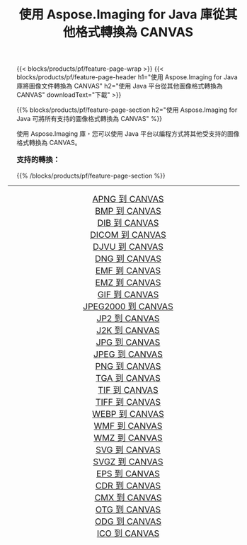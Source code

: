 ﻿---
title: 使用 Aspose.Imaging for Java 庫從其他格式轉換為 CANVAS 
weight: 3920
url: /zh-hant/java/conversion/to/canvas/ 
lang: zh-hant
langdirlevel: 2
locales: zh-hans,ja,it,ru,de,es,fr,nl,id,lt,pl,pt,vi,tr,ko,zh-hant,ar,hi,th,sv,cs,uk,he
description: 使用 Aspose.Imaging，您可以使用 Java 從其他格式轉換為 CANVAS
---

{{< blocks/products/pf/feature-page-wrap >}}
{{< blocks/products/pf/feature-page-header h1="使用 Aspose.Imaging for Java 庫將圖像文件轉換為 CANVAS" h2="使用 Java 平台從其他圖像格式轉換為 CANVAS" downloadText="下載" >}}


{{% blocks/products/pf/feature-page-section  h2="使用 Aspose.Imaging for Java 可將所有支持的圖像格式轉換為 CANVAS" %}}
<p align=justify>使用 Aspose.Imaging 庫，您可以使用 Java 平台以編程方式將其他受支持的圖像格式轉換為 CANVAS。</p>
<h3 style="margin-top:16px;">
支持的轉換：
</h3>
{{% /blocks/products/pf/feature-page-section %}}
<div class="container-fluid productfamilypage bg-gray">
    <div class="convertypes bg-gray agp-content section">
        <div class="container">
		<hr style="margin-left:-20px;"/>
		<div class="row other-converters" style="gap: 10px;font-size: 19px;text-align:center;">
		    <div class='col-md-3 other-converter remove-lp remove-rp'><a href="/imaging/zh-hant/java/conversion/apng-to-canvas/" style="padding:15px;">APNG 到 CANVAS</a></div>
<div class='col-md-3 other-converter remove-lp remove-rp'><a href="/imaging/zh-hant/java/conversion/bmp-to-canvas/" style="padding:15px;">BMP 到 CANVAS</a></div>
<div class='col-md-3 other-converter remove-lp remove-rp'><a href="/imaging/zh-hant/java/conversion/dib-to-canvas/" style="padding:15px;">DIB 到 CANVAS</a></div>
<div class='col-md-3 other-converter remove-lp remove-rp'><a href="/imaging/zh-hant/java/conversion/dicom-to-canvas/" style="padding:15px;">DICOM 到 CANVAS</a></div>
<div class='col-md-3 other-converter remove-lp remove-rp'><a href="/imaging/zh-hant/java/conversion/djvu-to-canvas/" style="padding:15px;">DJVU 到 CANVAS</a></div>
<div class='col-md-3 other-converter remove-lp remove-rp'><a href="/imaging/zh-hant/java/conversion/dng-to-canvas/" style="padding:15px;">DNG 到 CANVAS</a></div>
<div class='col-md-3 other-converter remove-lp remove-rp'><a href="/imaging/zh-hant/java/conversion/emf-to-canvas/" style="padding:15px;">EMF 到 CANVAS</a></div>
<div class='col-md-3 other-converter remove-lp remove-rp'><a href="/imaging/zh-hant/java/conversion/emz-to-canvas/" style="padding:15px;">EMZ 到 CANVAS</a></div>
<div class='col-md-3 other-converter remove-lp remove-rp'><a href="/imaging/zh-hant/java/conversion/gif-to-canvas/" style="padding:15px;">GIF 到 CANVAS</a></div>
<div class='col-md-3 other-converter remove-lp remove-rp'><a href="/imaging/zh-hant/java/conversion/jpeg2000-to-canvas/" style="padding:15px;">JPEG2000 到 CANVAS</a></div>
<div class='col-md-3 other-converter remove-lp remove-rp'><a href="/imaging/zh-hant/java/conversion/jp2-to-canvas/" style="padding:15px;">JP2 到 CANVAS</a></div>
<div class='col-md-3 other-converter remove-lp remove-rp'><a href="/imaging/zh-hant/java/conversion/j2k-to-canvas/" style="padding:15px;">J2K 到 CANVAS</a></div>
<div class='col-md-3 other-converter remove-lp remove-rp'><a href="/imaging/zh-hant/java/conversion/jpg-to-canvas/" style="padding:15px;">JPG 到 CANVAS</a></div>
<div class='col-md-3 other-converter remove-lp remove-rp'><a href="/imaging/zh-hant/java/conversion/jpeg-to-canvas/" style="padding:15px;">JPEG 到 CANVAS</a></div>
<div class='col-md-3 other-converter remove-lp remove-rp'><a href="/imaging/zh-hant/java/conversion/png-to-canvas/" style="padding:15px;">PNG 到 CANVAS</a></div>
<div class='col-md-3 other-converter remove-lp remove-rp'><a href="/imaging/zh-hant/java/conversion/tga-to-canvas/" style="padding:15px;">TGA 到 CANVAS</a></div>
<div class='col-md-3 other-converter remove-lp remove-rp'><a href="/imaging/zh-hant/java/conversion/tif-to-canvas/" style="padding:15px;">TIF 到 CANVAS</a></div>
<div class='col-md-3 other-converter remove-lp remove-rp'><a href="/imaging/zh-hant/java/conversion/tiff-to-canvas/" style="padding:15px;">TIFF 到 CANVAS</a></div>
<div class='col-md-3 other-converter remove-lp remove-rp'><a href="/imaging/zh-hant/java/conversion/webp-to-canvas/" style="padding:15px;">WEBP 到 CANVAS</a></div>
<div class='col-md-3 other-converter remove-lp remove-rp'><a href="/imaging/zh-hant/java/conversion/wmf-to-canvas/" style="padding:15px;">WMF 到 CANVAS</a></div>
<div class='col-md-3 other-converter remove-lp remove-rp'><a href="/imaging/zh-hant/java/conversion/wmz-to-canvas/" style="padding:15px;">WMZ 到 CANVAS</a></div>
<div class='col-md-3 other-converter remove-lp remove-rp'><a href="/imaging/zh-hant/java/conversion/svg-to-canvas/" style="padding:15px;">SVG 到 CANVAS</a></div>
<div class='col-md-3 other-converter remove-lp remove-rp'><a href="/imaging/zh-hant/java/conversion/svgz-to-canvas/" style="padding:15px;">SVGZ 到 CANVAS</a></div>
<div class='col-md-3 other-converter remove-lp remove-rp'><a href="/imaging/zh-hant/java/conversion/eps-to-canvas/" style="padding:15px;">EPS 到 CANVAS</a></div>
<div class='col-md-3 other-converter remove-lp remove-rp'><a href="/imaging/zh-hant/java/conversion/cdr-to-canvas/" style="padding:15px;">CDR 到 CANVAS</a></div>
<div class='col-md-3 other-converter remove-lp remove-rp'><a href="/imaging/zh-hant/java/conversion/cmx-to-canvas/" style="padding:15px;">CMX 到 CANVAS</a></div>
<div class='col-md-3 other-converter remove-lp remove-rp'><a href="/imaging/zh-hant/java/conversion/otg-to-canvas/" style="padding:15px;">OTG 到 CANVAS</a></div>
<div class='col-md-3 other-converter remove-lp remove-rp'><a href="/imaging/zh-hant/java/conversion/odg-to-canvas/" style="padding:15px;">ODG 到 CANVAS</a></div>
<div class='col-md-3 other-converter remove-lp remove-rp'><a href="/imaging/zh-hant/java/conversion/ico-to-canvas/" style="padding:15px;">ICO 到 CANVAS</a></div>
                </div>
        </div>
    </div>
</div>
<br/>

